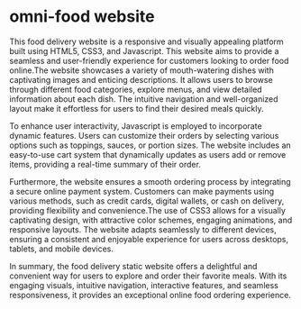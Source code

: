 # omni-food website

This food delivery website is a responsive and visually appealing platform built using HTML5, CSS3, and Javascript. This website aims to provide a seamless and user-friendly experience for customers looking to order food online.The website showcases a variety of mouth-watering dishes with captivating images and enticing descriptions. It allows users to browse through different food categories, explore menus, and view detailed information about each dish. The intuitive navigation and well-organized layout make it effortless for users to find their desired meals quickly.

To enhance user interactivity, Javascript is employed to incorporate dynamic features. Users can customize their orders by selecting various options such as toppings, sauces, or portion sizes. The website includes an easy-to-use cart system that dynamically updates as users add or remove items, providing a real-time summary of their order.

Furthermore, the website ensures a smooth ordering process by integrating a secure online payment system. Customers can make payments using various methods, such as credit cards, digital wallets, or cash on delivery, providing flexibility and convenience.The use of CSS3 allows for a visually captivating design, with attractive color schemes, engaging animations, and responsive layouts. The website adapts seamlessly to different devices, ensuring a consistent and enjoyable experience for users across desktops, tablets, and mobile devices.

In summary, the food delivery static website offers a delightful and convenient way for users to explore and order their favorite meals. With its engaging visuals, intuitive navigation, interactive features, and seamless responsiveness, it provides an exceptional online food ordering experience.
